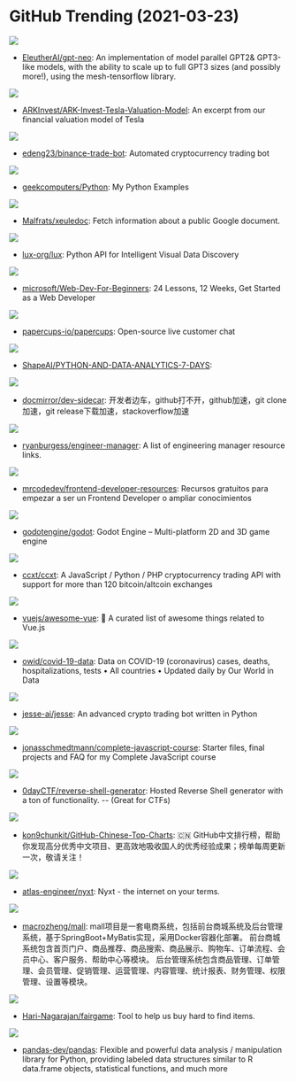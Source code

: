 # GitHub Trending (2021-03-23)

![](https://img.shields.io/badge/Python-New%201-green?style=flat-square&logo=appveyor)
- [EleutherAI/gpt-neo](https://github.com/EleutherAI/gpt-neo): An implementation of model parallel GPT2& GPT3-like models, with the ability to scale up to full GPT3 sizes (and possibly more!), using the mesh-tensorflow library.

![](https://img.shields.io/badge/none-New%2030-green?style=flat-square&logo=appveyor)
- [ARKInvest/ARK-Invest-Tesla-Valuation-Model](https://github.com/ARKInvest/ARK-Invest-Tesla-Valuation-Model): An excerpt from our financial valuation model of Tesla

![](https://img.shields.io/badge/Python-New%20164-green?style=flat-square&logo=appveyor)
- [edeng23/binance-trade-bot](https://github.com/edeng23/binance-trade-bot): Automated cryptocurrency trading bot

![](https://img.shields.io/badge/Python-New%20145-green?style=flat-square&logo=appveyor)
- [geekcomputers/Python](https://github.com/geekcomputers/Python): My Python Examples

![](https://img.shields.io/badge/Python-New%2040-green?style=flat-square&logo=appveyor)
- [Malfrats/xeuledoc](https://github.com/Malfrats/xeuledoc): Fetch information about a public Google document.

![](https://img.shields.io/badge/Python-New%2058-green?style=flat-square&logo=appveyor)
- [lux-org/lux](https://github.com/lux-org/lux): Python API for Intelligent Visual Data Discovery

![](https://img.shields.io/badge/JavaScript-New%20362-green?style=flat-square&logo=appveyor)
- [microsoft/Web-Dev-For-Beginners](https://github.com/microsoft/Web-Dev-For-Beginners): 24 Lessons, 12 Weeks, Get Started as a Web Developer

![](https://img.shields.io/badge/Elixir-New%20170-green?style=flat-square&logo=appveyor)
- [papercups-io/papercups](https://github.com/papercups-io/papercups): Open-source live customer chat

![](https://img.shields.io/badge/Jupyter%20Notebook-New%208-green?style=flat-square&logo=appveyor)
- [ShapeAI/PYTHON-AND-DATA-ANALYTICS-7-DAYS](https://github.com/ShapeAI/PYTHON-AND-DATA-ANALYTICS-7-DAYS): 

![](https://img.shields.io/badge/JavaScript-New%20136-green?style=flat-square&logo=appveyor)
- [docmirror/dev-sidecar](https://github.com/docmirror/dev-sidecar): 开发者边车，github打不开，github加速，git clone加速，git release下载加速，stackoverflow加速

![](https://img.shields.io/badge/JavaScript-New%20158-green?style=flat-square&logo=appveyor)
- [ryanburgess/engineer-manager](https://github.com/ryanburgess/engineer-manager): A list of engineering manager resource links.

![](https://img.shields.io/badge/none-New%2030-green?style=flat-square&logo=appveyor)
- [mrcodedev/frontend-developer-resources](https://github.com/mrcodedev/frontend-developer-resources): Recursos gratuitos para empezar a ser un Frontend Developer o ampliar conocimientos

![](https://img.shields.io/badge/C%2B%2B-New%20107-green?style=flat-square&logo=appveyor)
- [godotengine/godot](https://github.com/godotengine/godot): Godot Engine – Multi-platform 2D and 3D game engine

![](https://img.shields.io/badge/JavaScript-New%2020-green?style=flat-square&logo=appveyor)
- [ccxt/ccxt](https://github.com/ccxt/ccxt): A JavaScript / Python / PHP cryptocurrency trading API with support for more than 120 bitcoin/altcoin exchanges

![](https://img.shields.io/badge/none-New%2058-green?style=flat-square&logo=appveyor)
- [vuejs/awesome-vue](https://github.com/vuejs/awesome-vue): 🎉 A curated list of awesome things related to Vue.js

![](https://img.shields.io/badge/Python-New%2010-green?style=flat-square&logo=appveyor)
- [owid/covid-19-data](https://github.com/owid/covid-19-data): Data on COVID-19 (coronavirus) cases, deaths, hospitalizations, tests • All countries • Updated daily by Our World in Data

![](https://img.shields.io/badge/Python-New%2047-green?style=flat-square&logo=appveyor)
- [jesse-ai/jesse](https://github.com/jesse-ai/jesse): An advanced crypto trading bot written in Python

![](https://img.shields.io/badge/JavaScript-New%209-green?style=flat-square&logo=appveyor)
- [jonasschmedtmann/complete-javascript-course](https://github.com/jonasschmedtmann/complete-javascript-course): Starter files, final projects and FAQ for my Complete JavaScript course

![](https://img.shields.io/badge/JavaScript-New%2022-green?style=flat-square&logo=appveyor)
- [0dayCTF/reverse-shell-generator](https://github.com/0dayCTF/reverse-shell-generator): Hosted Reverse Shell generator with a ton of functionality. -- (Great for CTFs)

![](https://img.shields.io/badge/Java-New%20263-green?style=flat-square&logo=appveyor)
- [kon9chunkit/GitHub-Chinese-Top-Charts](https://github.com/kon9chunkit/GitHub-Chinese-Top-Charts): 🇨🇳 GitHub中文排行榜，帮助你发现高分优秀中文项目、更高效地吸收国人的优秀经验成果；榜单每周更新一次，敬请关注！

![](https://img.shields.io/badge/Common%20Lisp-New%2028-green?style=flat-square&logo=appveyor)
- [atlas-engineer/nyxt](https://github.com/atlas-engineer/nyxt): Nyxt - the internet on your terms.

![](https://img.shields.io/badge/Java-New%2055-green?style=flat-square&logo=appveyor)
- [macrozheng/mall](https://github.com/macrozheng/mall): mall项目是一套电商系统，包括前台商城系统及后台管理系统，基于SpringBoot+MyBatis实现，采用Docker容器化部署。 前台商城系统包含首页门户、商品推荐、商品搜索、商品展示、购物车、订单流程、会员中心、客户服务、帮助中心等模块。 后台管理系统包含商品管理、订单管理、会员管理、促销管理、运营管理、内容管理、统计报表、财务管理、权限管理、设置等模块。

![](https://img.shields.io/badge/Python-New%2016-green?style=flat-square&logo=appveyor)
- [Hari-Nagarajan/fairgame](https://github.com/Hari-Nagarajan/fairgame): Tool to help us buy hard to find items.

![](https://img.shields.io/badge/Python-New%2021-green?style=flat-square&logo=appveyor)
- [pandas-dev/pandas](https://github.com/pandas-dev/pandas): Flexible and powerful data analysis / manipulation library for Python, providing labeled data structures similar to R data.frame objects, statistical functions, and much more

